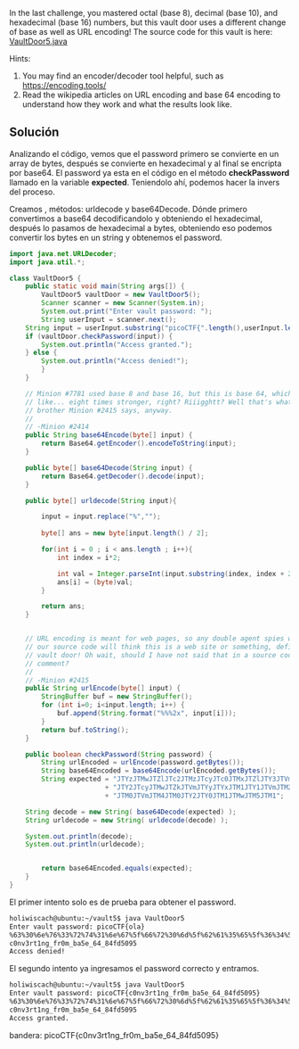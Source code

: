 In the last challenge, you mastered octal (base 8), decimal (base 10), and hexadecimal (base 16) numbers, but this vault door uses a different change of base as well as URL encoding! The source code for this vault is here: [VaultDoor5.java](https://jupiter.challenges.picoctf.org/static/9505cca05dc00fecead41106370ee619/VaultDoor5.java)

Hints:
1. You may find an encoder/decoder tool helpful, such as https://encoding.tools/
2. Read the wikipedia articles on URL encoding and base 64 encoding to understand how they work and what the results look like.

## Solución

Analizando el código, vemos que el password primero se convierte en un array de bytes, después se convierte en hexadecimal y al final se encripta por base64.
El password ya esta en el código en el método **checkPassword** llamado en la variable **expected**. Teniendolo ahí, podemos hacer la invers del proceso.

Creamos , métodos: urldecode y base64Decode. Dónde primero convertimos a base64 decodificandolo y obteniendo el hexadecimal, después lo pasamos de hexadecimal a bytes, obteniendo eso podemos convertir los bytes en un string y obtenemos el password.
``` java
import java.net.URLDecoder;
import java.util.*;

class VaultDoor5 {
    public static void main(String args[]) {
        VaultDoor5 vaultDoor = new VaultDoor5();
        Scanner scanner = new Scanner(System.in);
        System.out.print("Enter vault password: ");
        String userInput = scanner.next();
	String input = userInput.substring("picoCTF{".length(),userInput.length()-1);
	if (vaultDoor.checkPassword(input)) {
	    System.out.println("Access granted.");
	} else {
	    System.out.println("Access denied!");
        }
    }

    // Minion #7781 used base 8 and base 16, but this is base 64, which is
    // like... eight times stronger, right? Riiigghtt? Well that's what my twin
    // brother Minion #2415 says, anyway.
    //
    // -Minion #2414
    public String base64Encode(byte[] input) {
        return Base64.getEncoder().encodeToString(input);
    }

    public byte[] base64Decode(String input) {
        return Base64.getDecoder().decode(input);
    }

	public byte[] urldecode(String input){

		input = input.replace("%","");
		
		byte[] ans = new byte[input.length() / 2];

		for(int i = 0 ; i < ans.length ; i++){
			int index = i*2;

			int val = Integer.parseInt(input.substring(index, index + 2), 16);
			ans[i] = (byte)val;
		}

		return ans;
	}


    // URL encoding is meant for web pages, so any double agent spies who steal
    // our source code will think this is a web site or something, defintely not
    // vault door! Oh wait, should I have not said that in a source code
    // comment?
    //
    // -Minion #2415
    public String urlEncode(byte[] input) {
        StringBuffer buf = new StringBuffer();
        for (int i=0; i<input.length; i++) {
            buf.append(String.format("%%%2x", input[i]));
        }
        return buf.toString();
    }

    public boolean checkPassword(String password) {
        String urlEncoded = urlEncode(password.getBytes());
        String base64Encoded = base64Encode(urlEncoded.getBytes());
        String expected = "JTYzJTMwJTZlJTc2JTMzJTcyJTc0JTMxJTZlJTY3JTVm"
                        + "JTY2JTcyJTMwJTZkJTVmJTYyJTYxJTM1JTY1JTVmJTM2"
                        + "JTM0JTVmJTM4JTM0JTY2JTY0JTM1JTMwJTM5JTM1";

	String decode = new String( base64Decode(expected) );
	String urldecode = new String( urldecode(decode) );

	System.out.println(decode);
	System.out.println(urldecode);


        return base64Encoded.equals(expected);
    }
}

```

El primer intento solo es de prueba para obtener el password.
``` bash
holiwiscach@ubuntu:~/vault5$ java VaultDoor5
Enter vault password: picoCTF{ola}
%63%30%6e%76%33%72%74%31%6e%67%5f%66%72%30%6d%5f%62%61%35%65%5f%36%34%5f%38%34%66%64%35%30%39%35
c0nv3rt1ng_fr0m_ba5e_64_84fd5095
Access denied!

```

El segundo intento ya ingresamos el password correcto y entramos.
``` bash
holiwiscach@ubuntu:~/vault5$ java VaultDoor5
Enter vault password: picoCTF{c0nv3rt1ng_fr0m_ba5e_64_84fd5095}
%63%30%6e%76%33%72%74%31%6e%67%5f%66%72%30%6d%5f%62%61%35%65%5f%36%34%5f%38%34%66%64%35%30%39%35
c0nv3rt1ng_fr0m_ba5e_64_84fd5095
Access granted.

```

bandera:
picoCTF{c0nv3rt1ng_fr0m_ba5e_64_84fd5095}
